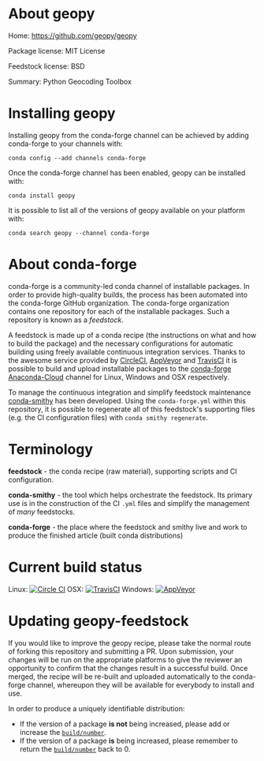 About geopy
===========

Home: https://github.com/geopy/geopy

Package license: MIT License

Feedstock license: BSD

Summary: Python Geocoding Toolbox



Installing geopy
================

Installing geopy from the conda-forge channel can be achieved by adding conda-forge to your channels with:

```
conda config --add channels conda-forge
```

Once the conda-forge channel has been enabled, geopy can be installed with:

```
conda install geopy
```

It is possible to list all of the versions of geopy available on your platform with:

```
conda search geopy --channel conda-forge
```


About conda-forge
=================

conda-forge is a community-led conda channel of installable packages.
In order to provide high-quality builds, the process has been automated into the
conda-forge GitHub organization. The conda-forge organization contains one repository 
for each of the installable packages. Such a repository is known as a *feedstock*.

A feedstock is made up of a conda recipe (the instructions on what and how to build
the package) and the necessary configurations for automatic building using freely
available continuous integration services. Thanks to the awesome service provided by
[CircleCI](https://circleci.com/), [AppVeyor](http://www.appveyor.com/)
and [TravisCI](https://travis-ci.org/) it is possible to build and upload installable
packages to the [conda-forge](https://anaconda.org/conda-forge)
[Anaconda-Cloud](http://docs.anaconda.org/) channel for Linux, Windows and OSX respectively.

To manage the continuous integration and simplify feedstock maintenance
[conda-smithy](http://github.com/conda-forge/conda-smithy) has been developed.
Using the ``conda-forge.yml`` within this repository, it is possible to regenerate all of
this feedstock's supporting files (e.g. the CI configuration files) with ``conda smithy regenerate``.


Terminology
===========

**feedstock** - the conda recipe (raw material), supporting scripts and CI configuration.

**conda-smithy** - the tool which helps orchestrate the feedstock.
                   Its primary use is in the construction of the CI ``.yml`` files
                   and simplify the management of *many* feedstocks.

**conda-forge** - the place where the feedstock and smithy live and work to
                  produce the finished article (built conda distributions)

Current build status
====================
Linux: [![Circle CI](https://circleci.com/gh/conda-forge/geopy-feedstock.svg?style=svg)](https://circleci.com/gh/conda-forge/geopy-feedstock)
OSX: [![TravisCI](https://travis-ci.org/conda-forge/geopy-feedstock.svg?branch=master)](https://travis-ci.org/conda-forge/geopy-feedstock) 
Windows: [![AppVeyor](https://ci.appveyor.com/api/projects/status/github/conda-forge/geopy-feedstock?svg=True)](https://ci.appveyor.com/project/conda-forge/geopy-feedstock/branch/master)


Updating geopy-feedstock
========================

If you would like to improve the geopy recipe, please take the normal
route of forking this repository and submitting a PR. Upon submission, your changes will
be run on the appropriate platforms to give the reviewer an opportunity to confirm that the
changes result in a successful build. Once merged, the recipe will be re-built and uploaded
automatically to the conda-forge channel, whereupon they will be available for everybody to
install and use.

In order to produce a uniquely identifiable distribution:
 * If the version of a package **is not** being increased, please add or increase
   the [``build/number``](http://conda.pydata.org/docs/building/meta-yaml.html#build-number-and-string). 
 * If the version of a package **is** being increased, please remember to return
   the [``build/number``](http://conda.pydata.org/docs/building/meta-yaml.html#build-number-and-string)
   back to 0.
